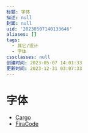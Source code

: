 ```yaml
---
标题: 字体
描述: null
封面: null
uid: '20230507140133646'
aliases: []
tags:
  - 其它/设计
  - 字体
cssclasses: null
创建时间: 2023-05-07 14:01:33
更新时间: 2023-12-31 03:07:33
---
```


# 字体

- [Cargo](https://cargo.site/)
- [FiraCode](https://github.com/tonsky/FiraCode)
